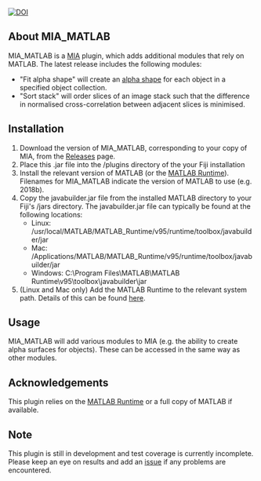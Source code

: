 [![DOI](https://zenodo.org/badge/DOI/10.5281/zenodo.4555867.svg)](https://doi.org/10.5281/zenodo.4555867)

About MIA_MATLAB
------------------
MIA_MATLAB is a [MIA](https://github.com/mianalysis/MIA) plugin, which adds additional modules that rely on MATLAB.  The latest release includes the following modules:
- "Fit alpha shape" will create an [alpha shape](https://uk.mathworks.com/help/matlab/ref/alphashape.html) for each object in a specified object collection.
- "Sort stack" will order slices of an image stack such that the difference in normalised cross-correlation between adjacent slices is minimised.

Installation
------------
1. Download the version of MIA_MATLAB, corresponding to your copy of MIA, from the [Releases](https://github.com/mianalysis/MIA_MATLAB/releases) page.
2. Place this .jar file into the /plugins directory of the your Fiji installation
3. Install the relevant version of MATLAB (or the [MATLAB Runtime](https://uk.mathworks.com/products/compiler/matlab-runtime.html)).  Filenames for MIA_MATLAB indicate the version of MATLAB to use (e.g. 2018b).
4. Copy the javabuilder.jar file from the installed MATLAB directory to your Fiji's /jars directory.  The javabuilder.jar file can typically be found at the following locations:
    - Linux: /usr/local/MATLAB/MATLAB_Runtime/v95/runtime/toolbox/javabuilder/jar
    - Mac: /Applications/MATLAB/MATLAB_Runtime/v95/runtime/toolbox/javabuilder/jar
    - Windows: C:\Program Files\MATLAB\MATLAB Runtime\v95\toolbox\javabuilder\jar
5. (Linux and Mac only) Add the MATLAB Runtime to the relevant system path.  Details of this can be found [here](https://www.mathworks.com/help/compiler/mcr-path-settings-for-run-time-deployment.html).

Usage
-----
MIA_MATLAB will add various modules to MIA (e.g. the ability to create alpha surfaces for objects).  These can be accessed in the same way as other modules.

Acknowledgements
----------------
This plugin relies on the [MATLAB Runtime](https://uk.mathworks.com/products/compiler/matlab-runtime.html) or a full copy of MATLAB if available.

Note
----
This plugin is still in development and test coverage is currently incomplete.  Please keep an eye on results and add an [issue](https://github.com/mianalysis/MIA_MATLAB/issues) if any problems are encountered.
